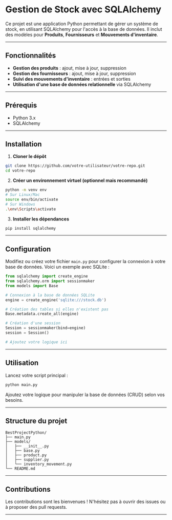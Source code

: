# Gestion de Stock avec SQLAlchemy

Ce projet est une application Python permettant de gérer un système de stock, en utilisant SQLAlchemy pour l'accès à la base de données. Il inclut des modèles pour **Produits**, **Fournisseurs** et **Mouvements d'inventaire**.

---

## Fonctionnalités

- **Gestion des produits** : ajout, mise à jour, suppression
- **Gestion des fournisseurs** : ajout, mise à jour, suppression
- **Suivi des mouvements d'inventaire** : entrées et sorties
- **Utilisation d'une base de données relationnelle** via SQLAlchemy

---

## Prérequis

- Python 3.x
- SQLAlchemy

---

## Installation

1. **Cloner le dépôt**

```bash
git clone https://github.com/votre-utilisateur/votre-repo.git
cd votre-repo
```

2. **Créer un environnement virtuel (optionnel mais recommandé)**

```bash
python -m venv env
# Sur Linux/Mac
source env/bin/activate
# Sur Windows
.\env\Scripts\activate
```

3. **Installer les dépendances**

```bash
pip install sqlalchemy
```

---

## Configuration

Modifiez ou créez votre fichier `main.py` pour configurer la connexion à votre base de données. Voici un exemple avec SQLite :

```python
from sqlalchemy import create_engine
from sqlalchemy.orm import sessionmaker
from models import Base

# Connexion à la base de données SQLite
engine = create_engine('sqlite:///stock.db')

# Création des tables si elles n'existent pas
Base.metadata.create_all(engine)

# Création d'une session
Session = sessionmaker(bind=engine)
session = Session()

# Ajoutez votre logique ici
```

---

## Utilisation

Lancez votre script principal :

```bash
python main.py
```

Ajoutez votre logique pour manipuler la base de données (CRUD) selon vos besoins.

---

## Structure du projet

```
BestProjectPython/
├── main.py
├── models/
│   ├── __init__.py
│   ├── base.py
│   ├── product.py
│   ├── supplier.py
│   └── inventory_movement.py
└── README.md
```

---

## Contributions

Les contributions sont les bienvenues ! N'hésitez pas à ouvrir des issues ou à proposer des pull requests.

---
